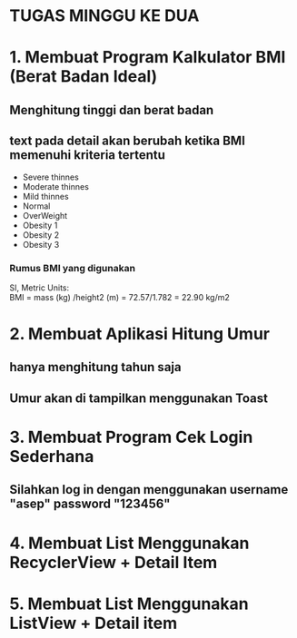 <h1>TUGAS MINGGU KE DUA</h1>

<h1>1. Membuat Program Kalkulator BMI (Berat Badan Ideal)</h1>
<h2>Menghitung tinggi dan berat badan</h2>
<h2>text pada detail akan berubah ketika BMI memenuhi kriteria tertentu</h2>
<ul>
<li>Severe thinnes</li>
<li>Moderate thinnes</li>
<li>Mild thinnes</li>
<li>Normal</li>
<li>OverWeight</li>
<li>Obesity 1</li>
<li>Obesity 2</li>
<li>Obesity 3</li>
</ul>

<h3>Rumus BMI yang digunakan</h3>
<p>SI, Metric Units:<br>
BMI = 	mass (kg) /height2 (m) = 	72.57/1.782 = 	22.90 kg/m2</p>


<h1>2. Membuat Aplikasi Hitung Umur<br></h1>
<h2>hanya menghitung tahun saja</h2>
<h2>Umur akan di tampilkan menggunakan Toast</h2>
<h1>3. Membuat Program Cek Login Sederhana<br></h1>
<h2>Silahkan log in dengan menggunakan username "asep"
password "123456"</h2>
<h1>4. Membuat List Menggunakan RecyclerView + Detail Item<br></h1>
<h1>5. Membuat List Menggunakan ListView + Detail item<br></